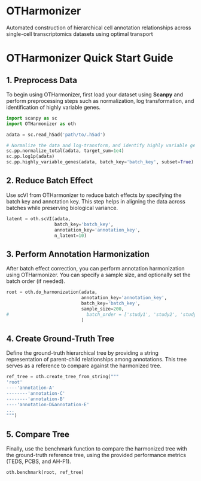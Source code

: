 # OTHarmonizer
Automated construction of hierarchical cell annotation relationships across single-cell transcriptomics datasets using optimal transport

# OTHarmonizer Quick Start Guide

## 1. Preprocess Data
To begin using OTHarmonizer, first load your dataset using **Scanpy** and perform preprocessing steps such as normalization, log transformation, and identification of highly variable genes.
```python
import scanpy as sc
import OTHarmonizer as oth

adata = sc.read_h5ad('path/to/.h5ad')

# Normalize the data and log-transform，and identify highly variable genes
sc.pp.normalize_total(adata, target_sum=1e4)
sc.pp.log1p(adata)
sc.pp.highly_variable_genes(adata, batch_key='batch_key', subset=True)
```

## 2. Reduce Batch Effect
Use scVI from OTHarmonizer to reduce batch effects by specifying the batch key and annotation key. This step helps in aligning the data across batches while preserving biological variance.
```python
latent = oth.scVI(adata, 
                  batch_key='batch_key', 
                  annotation_key='annotation_key', 
                  n_latent=10)
```

## 3. Perform Annotation Harmonization
After batch effect correction, you can perform annotation harmonization using OTHarmonizer. You can specify a sample size, and optionally set the batch order (if needed).
```python
root = oth.do_harmonization(adata, 
                            annotation_key='annotation_key', 
                            batch_key='batch_key', 
                            sample_size=200,
#                             batch_order = ['study1', 'study2', 'study3']
                            )
```

## 4. Create Ground-Truth Tree
Define the ground-truth hierarchical tree by providing a string representation of parent-child relationships among annotations. This tree serves as a reference to compare against the harmonized tree.
```python
ref_tree = oth.create_tree_from_string("""
'root'
----'annotation-A'
--------'annotation-C'
--------'annotation-B'
----'annotation-D&annotation-E'
...
""")
```

## 5. Compare Tree
Finally, use the benchmark function to compare the harmonized tree with the ground-truth reference tree, using the provided performance metrics (TEDS, PCBS, and AH-F1).
```python
oth.benchmark(root, ref_tree)
```
